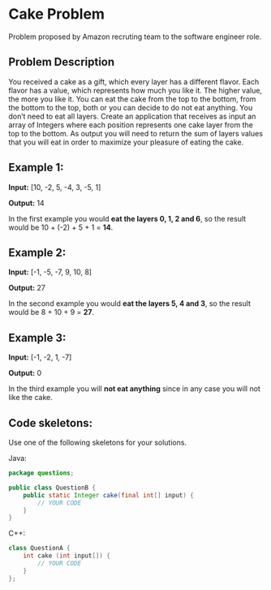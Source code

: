 # Cake Problem

Problem proposed by Amazon recruting team to the software engineer role.

Problem Description
-------------------

You received a cake as a gift, which every layer has a different flavor. Each flavor has a value, which represents how much you like it. The higher value, the more you like it. You can eat the cake from the top to the bottom, from the bottom to the top, both or you can decide to do not eat anything. You don’t need to eat all layers. Create an application that receives as input an array of Integers where each position represents one cake layer from the top to the bottom. As output you will need to return the sum of layers values that you will eat in order to maximize your pleasure of eating the cake.

## Example 1:

**Input:** [10, -2, 5, -4, 3, -5, 1]

**Output:** 14 

In the first example you would **eat the layers 0, 1, 2 and 6**, so the result would be 10 + (-2) + 5 + 1 = **14**.

## Example 2: 
**Input:** [-1, -5, -7, 9, 10, 8]

**Output:** 27

In the second example you would **eat the layers 5, 4 and 3**, so the result would be 8 + 10 + 9 = **27**.

## Example 3:
**Input:** [-1, -2, 1, -7]

**Output:** 0

In the third example you will **not eat anything** since in any case you will not like the cake.

## Code skeletons:

Use one of the following skeletons for your solutions.

Java:

```java
package questions;

public class QuestionB {
    public static Integer cake(final int[] input) {
        // YOUR CODE
    }
}
```

C++:

```c++
class QuestionA {
	int cake (int input[]) {
		// YOUR CODE
	}
};
```
